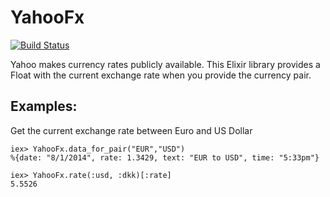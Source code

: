 YahooFx
=======

[![Build
Status](https://travis-ci.org/lau/yahoo_fx.svg?branch=master)](https://travis-ci.org/lau/yahoo_fx)

Yahoo makes currency rates publicly available. This Elixir library provides a Float with the current exchange rate when you provide the currency pair.

## Examples:

Get the current exchange rate between Euro and US Dollar

    iex> YahooFx.data_for_pair("EUR","USD")
    %{date: "8/1/2014", rate: 1.3429, text: "EUR to USD", time: "5:33pm"}

    iex> YahooFx.rate(:usd, :dkk)[:rate]
    5.5526


